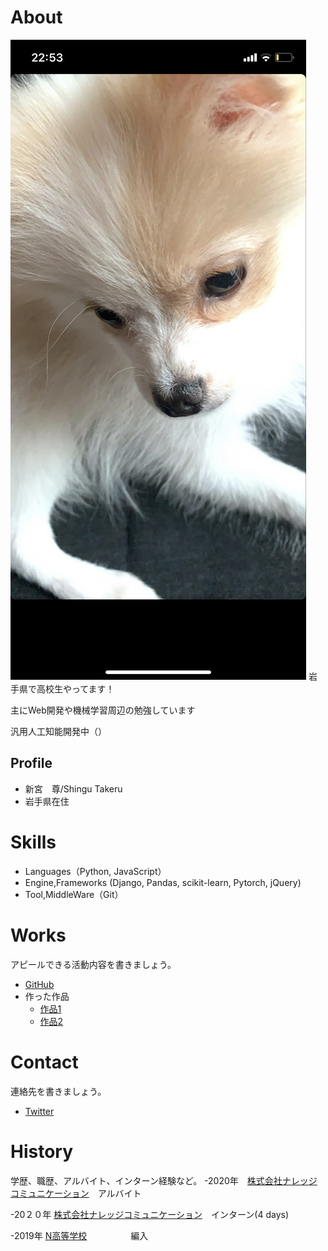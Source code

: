 # About
![プロフィール写真](rate.jpg)
岩手県で高校生やってます！

主にWeb開発や機械学習周辺の勉強しています

汎用人工知能開発中（）


## Profile
- 新宮　尊/Shingu Takeru
- 岩手県在住

# Skills
- Languages（Python, JavaScript）
- Engine,Frameworks (Django, Pandas, scikit-learn, Pytorch, jQuery)
- Tool,MiddleWare（Git）

# Works
アピールできる活動内容を書きましょう。
- [GitHub](https://github.com/Takeru0909)
- 作った作品
  - [作品1](URL)
  - [作品2](URL)

# Contact
連絡先を書きましょう。
- [Twitter](https://twitter.com/AIkiwametai)

# History
学歴、職歴、アルバイト、インターン経験など。
-2020年　[株式会社ナレッジコミュニケーション](https://www.knowledgecommunication.jp/)　アルバイト

-20２０年 [株式会社ナレッジコミュニケーション](https://www.knowledgecommunication.jp/)　インターン(4 days)

-2019年 [N高等学校](https://nnn.ed.jp/)　　　　　編入
